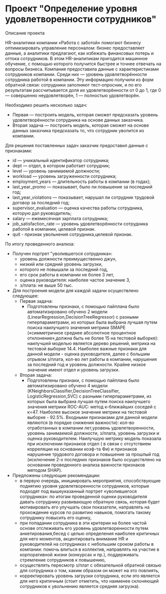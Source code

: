 # Проект "Определение уровня удовлетворенности сотрудников"

Описание проекта

HR-аналитики компании «Работа с заботой» помогают бизнесу оптимизировать управление персоналом: бизнес предоставляет данные, а аналитики предлагают, как избежать финансовых потерь и оттока сотрудников. В этом HR-аналитикам пригодится машинное обучение, с помощью которого получится быстрее и точнее отвечать на вопросы бизнеса. Компания предоставила данные с характеристиками сотрудников компании. Среди них — уровень удовлетворённости сотрудника работой в компании. Эту информацию получили из форм обратной связи: сотрудники заполняют тест-опросник, и по его результатам рассчитывается доля их удовлетворённости от 0 до 1, где 0 — совершенно неудовлетворён, 1 — полностью удовлетворён.

Необходимо решить несколько задач:
 - Первая — построить модель, которая сможет предсказать уровень удовлетворённости сотрудника на основе данных заказчика.
 - Вторая задача — построить модель, которая сможет на основе данных заказчика предсказать то, что сотрудник уволится из компании.

Для решения поставленных задач заказчик предоставил данные с признаками:
 - id — уникальный идентификатор сотрудника;
 - dept — отдел, в котором работает сотрудник;
 - level — уровень занимаемой должности;
 - workload — уровень загруженности сотрудника;
 - employment_years — длительность работы в компании (в годах);
 - last_year_promo — показывает, было ли повышение за последний год;
 - last_year_violations — показывает, нарушал ли сотрудник трудовой договор за последний год;
 - supervisor_evaluation — оценка качества работы сотрудника, которую дал руководитель;
 - salary — ежемесячная зарплата сотрудника;
 - job_satisfaction_rate — уровень удовлетворённости сотрудника работой в компании, целевой признак.
 - quit - признак увольнения сотрудника,целевой признак.



По итогу проведенного анализа:
 - Получен  портрет "уволившегося сотрудника»:
    - уровень должности преимущественно джун,
    - низкий или средний уровень загрузки,
    - которого не повышали за последний год,
    - его срок работы в компании не более 3 лет,
    - оценка руководителя: наиболее частое значение 3,
    - з/плата: не выше 50 тыс.
 - Для построения модели для каждой задачи осуществлено следующее:
    - Первая задача:
      - Подготовлены признаки, с помощью пайплана было автоматизировано обучено 2 модели (LinearRegression,DecisionTreeRegressor) с разными гиперпараметрами, из которых была выбрана лучшая путем поиска наилучшего значения метрики SMAPE («симметричное среднее абсолютное процентное отклонение»,должна быть не более 15 на тестовой выборке): наилучшей моделью является дерево решений, метрика на тестовой выборке 14.4. Наиболее важные признаки для данной модели - оценка руководителя, далее с большим отрывом з/плата, кол-во лет работы в компании, нарушения за последний год и уровень должности. Крайне низкое значение имеют отдел и уровень загрузки.
    - Вторая задача:
      - Подготовлены признаки, с помощью пайплана было автоматизировано обучено 4 модели (KNeighborsClassifier,DecisionTreeClassifier, LogisticRegression,SVC) с разными гиперпараметрами, из которых была выбрана лучшая путем поиска наилучшего значения метрики ROC-AUC: метод к-ближайших соседей с к=47. Наиболее высокое значение метрики на тестовой выборке - 92.5%. Входными признаками для данной модели являются (в порядке снижения важности): кол-во отработанных в компании лет,уровень удовлетворенности, уровень занимаемой должности, з/плата, уровень загрузки и оценка руководителем. Наилучшую метрику модель показала при исключении признаков отдел ( в связи с отсутствием корреляции на основании коэф-та Фи) и признаков нарушение трудового договора и повышение за прошлый год (исключение 2-х последних признаков было осуществлено на основании проведенного анализа важности признаков методом SHAP).
- Предложены следующие рекомендации:
   - в первую очередь, инициировать мероприятия, способствующие поднятию уровня удовлетворенности сотрудников, которые подходят под вышеуказанный портрет «уволившегося сотрудника»:
по итогам проведенной оценки руководителя давать сотруднику развивающую обратную связь, которая будет мотивировать его улучшать свои показатели, направлять на прохождение курсов по развитию навыков, помогать такому сотруднику повысить его оценку,
   - при попадании сотрудника в эти критерии на более частой основе отслеживать его уровень удовлетворенности путем анкетирования,бесед с целью определения наиболее критичных для него моментов,
акцентировать внимание HR и руководителей на сотрудниках с небольшим сроком работы в компании: помочь влиться в коллектив, направлять на участие в корпоративной жизни (конкурсах и пр.),
поддерживать стремление сотрудников к повышению,
   - осуществлять пересмотр з/плат с обязательной обратной связью для сотрудника о том, каким образом он может на это повлиять,
   - корректировать уровень загрузки сотрудника, если это является для него критичным (стоит отметить, что наименее склоняющей сотрудников к увольнению является средняя загрузка).
